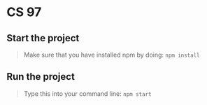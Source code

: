 # CS 97

## Start the project
> Make sure that you have installed npm by doing:
`npm install`
 
## Run the project
> Type this into your command line:
`npm start`
